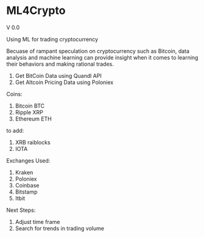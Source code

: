 # ML4Crypto
V 0.0 

Using ML for trading cryptocurrency

Becuase of rampant speculation on cryptocurrency such as Bitcoin, data analysis and machine learning can provide insight when it comes to learning their behaviors and making rational trades. 

1. Get BitCoin Data using Quandl API
2. Get Altcoin Pricing Data using Poloniex

Coins:
1. Bitcoin BTC
2. Ripple XRP
3. Ethereum ETH

to add:
1. XRB raiblocks
2. IOTA


Exchanges Used:
1. Kraken
2. Poloniex
3. Coinbase
4. Bitstamp
5. Itbit

Next Steps:
1. Adjust time frame
2. Search for trends in trading volume